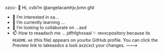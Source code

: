 xzcc- 👋 Hi, cvbI’m @angelacamhjv,bmn gfd
- 👀 I’m interested in sa...
- 🌱 I’m currently learning ...
- 💞️ I’m looking to collaborate on ...asd
- 📫 How to reaadsch me ...
jdfhfghxsaal ✨ revxcpository because its `README.md` (this file) appears on yourbx GitHub profile.
You can click the Preview link to takeasdcx a look axzcxct your changes.
--->
